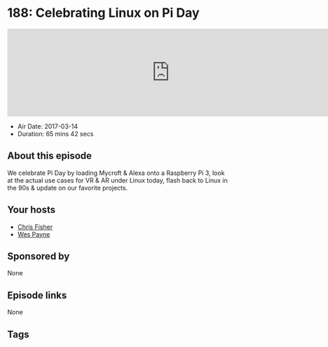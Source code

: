# 188: Celebrating Linux on Pi Day

<iframe src="https://player.fireside.fm/v2/RUkczH-V+vlmRAeMT?theme=dark" width="740" height="200" frameborder="0" scrolling="no"></iframe>

* Air Date: 2017-03-14
* Duration: 65 mins 42 secs

## About this episode

We celebrate Pi Day by loading Mycroft & Alexa onto a Raspberry Pi 3, look at the actual use cases for VR & AR under Linux today, flash back to Linux in the 90s & update on our favorite projects.

## Your hosts
* [Chris Fisher](https://linuxunplugged.com/hosts/chrislas)
* [Wes Payne](https://linuxunplugged.com/hosts/wes)

## Sponsored by

None



## Episode links

None



## Tags

